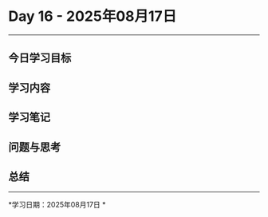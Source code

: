 # Day 16 - 2025年08月17日 

---

## 今日学习目标


## 学习内容


## 学习笔记


## 问题与思考


## 总结


---
*学习日期：2025年08月17日 *

